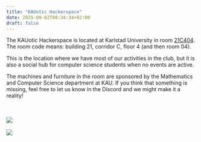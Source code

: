 ```yaml
---
title: "KAUotic Hackerspace"
date: 2025-09-02T08:34:34+02:00
draft: false
---
```


The KAUotic Hackerspace is located at Karlstad University in room [21C404](https://link.mazemap.com/VX831C3K).
The room code means: building 21, corridor C, floor 4 (and then room 04).

This is the location where we have most of our activities in the club, but it is also a
social hub for computer science students when no events are active.

The machines and furniture in the room are sponsored by the Mathematics and Computer Science department
at KAU. If you think that something is missing, feel free to let us know in the Discord and we might make
it a reality!


<br><br>
<img src="/images/hackerspace1.jpg" /></a>
<br><br>
<img src="/images/hackerspace2.jpg" /></a>


